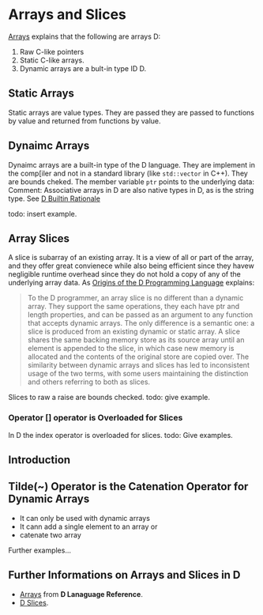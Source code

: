 # Arrays and Slices

[Arrays](https://dlang.org/spec/arrays.html) explains that the following are arrays D:

1. Raw C-like pointers
2. Static C-like arrays. 
3. Dynamic arrays are a bult-in type ID D. 

## Static Arrays

Static arrays are value types. They are passed they are passed to functions by value and returned from functions by value.

## Dynaimc Arrays
 
Dynaimc arrays are a built-in type of the D language. They are implement in the comp[iler and not in a standard library (like `std::vector` in C++). They are bounds cheked. The member variable `ptr` points to the underlying data:
Comment: Associative arrays in D are also native types in D, as is the string type. See [D Builtin Rationale](https://dlang.org/articles/builtin.html) 

todo: insert example.

## Array Slices

A slice is subarray of an existing array. It is a view of all or part of the array, and they offer great convienece while also being efficient since they havew negligible runtime overhead since 
they do not hold a copy of any of the underlying array data. As [Origins of the D Programming Language](https://dl.acm.org/doi/pdf/10.1145/3386323) explains:

> To the D programmer, an array slice is no different than a dynamic array. They support the same operations, they each have ptr and length properties, and can be passed as an argument to any function that accepts dynamic arrays.
> The only difference is a semantic one: a slice is produced from an existing dynamic or static array. A slice shares the same backing memory store as its source array until an element is appended to the slice, in which case new
> memory is allocated and the contents of the original store are copied over. The similarity between dynamic arrays and slices has led to inconsistent usage of the two terms, with some users maintaining the distinction and others
> referring to both as slices.

Slices to raw a raise are bounds checked. todo: give example.

### Operator [] operator is Overloaded for Slices

In D the index operator is overloaded for slices. todo: Give examples.

## Introduction

## Tilde(~) Operator is the Catenation Operator for Dynamic Arrays

* It can only be used with dynamic arrays
* It cann add a single element to an array or
* catenate two array

Further examples...

## Further Informations on Arrays and Slices in D

* [Arrays](https://dlang.org/spec/arrays.html) from **D Lanaguage Reference**.
* [D Slices](https://dlang.org/articles/d-array-article.html).
